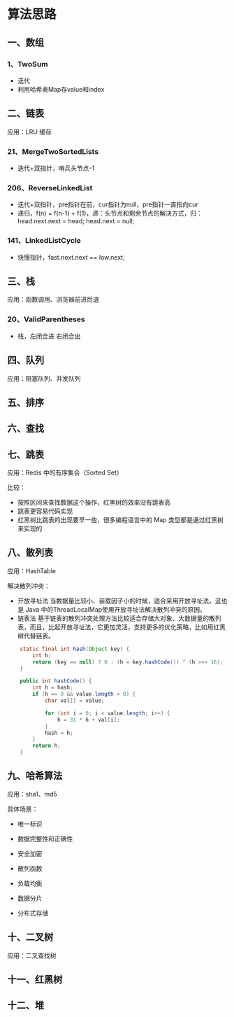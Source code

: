 # 算法思路

## 一、数组

### 1、TwoSum

- 迭代
- 利用哈希表Map存value和index

## 二、链表

应用：LRU 缓存

### 21、MergeTwoSortedLists

- 迭代+双指针，哨兵头节点-1

### 206、ReverseLinkedList

- 迭代+双指针，pre指针在前，cur指针为null，pre指针一直指向cur
- 递归，f(n) = f(n-1) + f(1)，递：头节点和剩余节点的解决方式，归：head.next.next = head; head.next = null;

### 141、LinkedListCycle

- 快慢指针，fast.next.next == low.next;

## 三、栈

应用：函数调用、浏览器前进后退

### 20、ValidParentheses

- 栈，左闭合进 右闭合出


## 四、队列

应用：阻塞队列、并发队列

## 五、排序

## 六、查找

## 七、跳表

应用：Redis 中的有序集合（Sorted Set）

比较：

- 按照区间来查找数据这个操作，红黑树的效率没有跳表高
- 跳表更容易代码实现
- 红黑树比跳表的出现要早一些，很多编程语言中的 Map 类型都是通过红黑树来实现的

## 八、散列表

应用：HashTable

解决散列冲突：

- 开放寻址法  当数据量比较小、装载因子小的时候，适合采用开放寻址法。这也是 Java 中的ThreadLocalMap使用开放寻址法解决散列冲突的原因。
- 链表法  基于链表的散列冲突处理方法比较适合存储大对象、大数据量的散列表，而且，比起开放寻址法，它更加灵活，支持更多的优化策略，比如用红黑树代替链表。

```java
    static final int hash(Object key) {
        int h;
        return (key == null) ? 0 : (h = key.hashCode()) ^ (h >>> 16);
    }

    public int hashCode() {
        int h = hash;
        if (h == 0 && value.length > 0) {
            char val[] = value;

            for (int i = 0; i < value.length; i++) {
                h = 31 * h + val[i];
            }
            hash = h;
        }
        return h;
    }


```

## 九、哈希算法

应用：sha1、md5

具体场景：

- 唯一标识
- 数据完整性和正确性
- 安全加密
- 散列函数

- 负载均衡
- 数据分片
- 分布式存储

## 十、二叉树

应用：二叉查找树

## 十一、红黑树

## 十二、堆